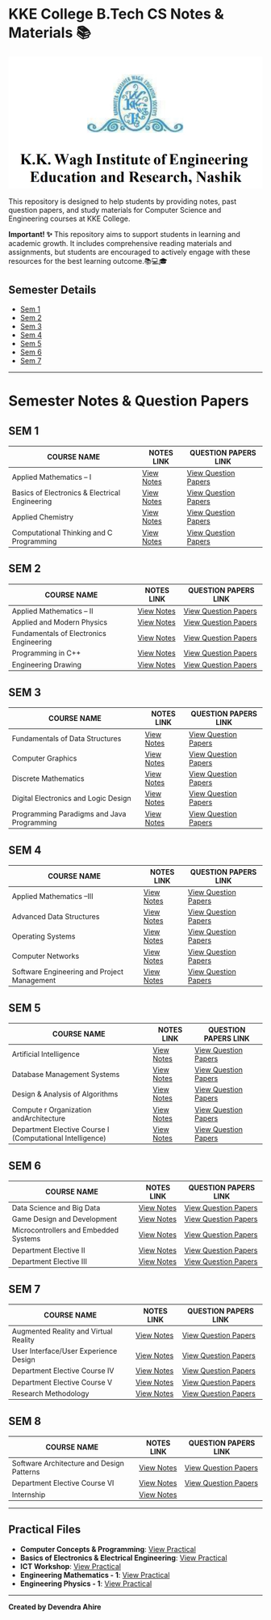 # KKE College B.Tech CS Notes & Materials 📚

![College Image](https://github.com/Dahire100/CS-Notes/blob/main/kkw.jpeg)

This repository is designed to help students by providing notes, past question papers, and study materials for Computer Science and Engineering courses at KKE College.

**Important! ✨**
This repository aims to support students in learning and academic growth. It includes comprehensive reading materials and assignments, but students are encouraged to actively engage with these resources for the best learning outcome.📚💻🎓

## Semester Details
- [Sem 1](#sem-1)
- [Sem 2](#sem-2)
- [Sem 3](#sem-3)
- [Sem 4](#sem-4)
- [Sem 5](#sem-5)
- [Sem 6](#sem-6)
- [Sem 7](#sem-7)


---

# Semester Notes & Question Papers

## SEM 1
| COURSE NAME                              | NOTES LINK                               | QUESTION PAPERS LINK                      |
|-------------------------------------------|------------------------------------------|-------------------------------------------|
| Applied Mathematics – I          | [View Notes](https://drive.google.com/your-file-link) | [View Question Papers](https://drive.google.com/your-file-link) |
| Basics of Electronics & Electrical Engineering | [View Notes](https://drive.google.com/your-file-link) | [View Question Papers](https://drive.google.com/your-file-link) |
|Applied Chemistry                             | [View Notes](https://drive.google.com/your-file-link) | [View Question Papers](https://drive.google.com/your-file-link) |
|Computational Thinking and C Programming      | [View Notes](https://drive.google.com/your-file-link) | [View Question Papers](https://drive.google.com/your-file-link) |

## SEM 2
| COURSE NAME                              | NOTES LINK                               | QUESTION PAPERS LINK                      |
|-------------------------------------------|------------------------------------------|-------------------------------------------|
| Applied Mathematics – II     | [View Notes](https://drive.google.com/your-file-link) | [View Question Papers](https://drive.google.com/your-file-link) |
| Applied and Modern Physics                  | [View Notes](https://drive.google.com/your-file-link) | [View Question Papers](https://drive.google.com/your-file-link) |
| Fundamentals of Electronics Engineering      | [View Notes](https://drive.google.com/your-file-link) | [View Question Papers](https://drive.google.com/your-file-link) |
| Programming in C++                  | [View Notes](https://drive.google.com/your-file-link) | [View Question Papers](https://drive.google.com/your-file-link) |
| Engineering Drawing                  | [View Notes](https://drive.google.com/your-file-link) | [View Question Papers](https://drive.google.com/your-file-link) |

## SEM 3
| COURSE NAME                              | NOTES LINK                               | QUESTION PAPERS LINK                      |
|-------------------------------------------|------------------------------------------|-------------------------------------------|
| Fundamentals of Data Structures       | [View Notes](https://drive.google.com/your-file-link) | [View Question Papers](https://drive.google.com/your-file-link) |
| Computer Graphics                    | [View Notes](https://drive.google.com/your-file-link) | [View Question Papers](https://drive.google.com/your-file-link) |
| Discrete Mathematics       | [View Notes](https://drive.google.com/your-file-link) | [View Question Papers](https://drive.google.com/your-file-link) |
| Digital Electronics and Logic Design      | [View Notes](https://drive.google.com/your-file-link) | [View Question Papers](https://drive.google.com/your-file-link) |
|Programming Paradigms and Java Programming      | [View Notes](https://drive.google.com/your-file-link) | [View Question Papers](https://drive.google.com/your-file-link) |

## SEM 4
| COURSE NAME                              | NOTES LINK                               | QUESTION PAPERS LINK                      |
|-------------------------------------------|------------------------------------------|-------------------------------------------|
| Applied Mathematics –III             | [View Notes](https://drive.google.com/your-file-link) | [View Question Papers](https://drive.google.com/your-file-link) |
|Advanced Data Structures           | [View Notes](https://drive.google.com/your-file-link) | [View Question Papers](https://drive.google.com/your-file-link) |
| Operating Systems | [View Notes](https://drive.google.com/your-file-link) | [View Question Papers](https://drive.google.com/your-file-link) |
| Computer Networks                 | [View Notes](https://drive.google.com/your-file-link) | [View Question Papers](https://drive.google.com/your-file-link) |
| Software Engineering and Project Management   | [View Notes](https://drive.google.com/your-file-link) | [View Question Papers](https://drive.google.com/your-file-link) |

## SEM 5
| COURSE NAME                              | NOTES LINK                               | QUESTION PAPERS LINK                      |
|-------------------------------------------|------------------------------------------|-------------------------------------------|
| Artificial Intelligence                  | [View Notes](https://drive.google.com/your-file-link) | [View Question Papers](https://drive.google.com/your-file-link) |
| Database Management Systems             | [View Notes](https://drive.google.com/your-file-link) | [View Question Papers](https://drive.google.com/your-file-link) |
| Design & Analysis of Algorithms           | [View Notes](https://drive.google.com/your-file-link) | [View Question Papers](https://drive.google.com/your-file-link) |
| Compute r Organization andArchitecture       | [View Notes](https://drive.google.com/your-file-link) | [View Question Papers](https://drive.google.com/your-file-link) |
| Department Elective Course I (Computational Intelligence)| [View Notes](https://drive.google.com/your-file-link) | [View Question Papers](https://drive.google.com/your-file-link) |


## SEM 6
| COURSE NAME                              | NOTES LINK                               | QUESTION PAPERS LINK                      |
|-------------------------------------------|------------------------------------------|-------------------------------------------|
| Data Science and Big Data                  | [View Notes](https://drive.google.com/your-file-link) | [View Question Papers](https://drive.google.com/your-file-link) |
| Game Design and Development            | [View Notes](https://drive.google.com/your-file-link) | [View Question Papers](https://drive.google.com/your-file-link) |
|Microcontrollers and Embedded Systems        | [View Notes](https://drive.google.com/your-file-link) | [View Question Papers](https://drive.google.com/your-file-link) |
| Department Elective II                        | [View Notes](https://drive.google.com/your-file-link) | [View Question Papers](https://drive.google.com/your-file-link) |
| Department Elective III                 | [View Notes](https://drive.google.com/your-file-link) | [View Question Papers](https://drive.google.com/your-file-link) |

## SEM 7
| COURSE NAME                              | NOTES LINK                               | QUESTION PAPERS LINK                      |
|-------------------------------------------|------------------------------------------|-------------------------------------------|
| Augmented Reality and Virtual Reality    | [View Notes](https://drive.google.com/your-file-link) | [View Question Papers](https://drive.google.com/your-file-link) |
| User Interface/User Experience Design       | [View Notes](https://drive.google.com/your-file-link) | [View Question Papers](https://drive.google.com/your-file-link) |
| Department Elective Course IV           | [View Notes](https://drive.google.com/your-file-link) | [View Question Papers](https://drive.google.com/your-file-link) |
| Department Elective Course V                | [View Notes](https://drive.google.com/your-file-link) | [View Question Papers](https://drive.google.com/your-file-link) |
| Research Methodology    | [View Notes](https://drive.google.com/your-file-link) | [View Question Papers](https://drive.google.com/your-file-link) |

## SEM 8
| COURSE NAME                              | NOTES LINK                               | QUESTION PAPERS LINK                      |
|-------------------------------------------|------------------------------------------|-------------------------------------------|
| Software Architecture and Design Patterns    | [View Notes](https://drive.google.com/your-file-link) | [View Question Papers](https://drive.google.com/your-file-link) |
|Department Elective Course VI                    | [View Notes](https://drive.google.com/your-file-link) | [View Question Papers](https://drive.google.com/your-file-link) |
| Internship                          | [View Notes](https://drive.google.com/your-file-link) | |


---


## Practical Files

- **Computer Concepts & Programming**: [View Practical](https://drive.google.com/your-file-link)
- **Basics of Electronics & Electrical Engineering**: [View Practical](https://drive.google.com/your-file-link)
- **ICT Workshop**: [View Practical](https://drive.google.com/your-file-link)
- **Engineering Mathematics - 1**: [View Practical](https://drive.google.com/your-file-link)
- **Engineering Physics - 1**: [View Practical](https://drive.google.com/your-file-link)


---
**Created by Devendra Ahire**
